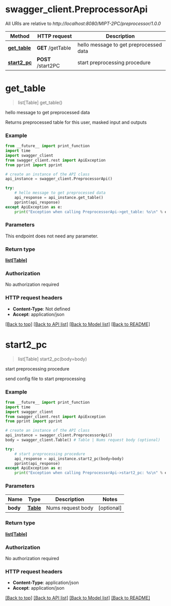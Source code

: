 # swagger_client.PreprocessorApi

All URIs are relative to *http://localhost:8080/MIPT-2PC/preprocessor/1.0.0*

Method | HTTP request | Description
------------- | ------------- | -------------
[**get_table**](PreprocessorApi.md#get_table) | **GET** /getTable | hello message to get preprocessed data
[**start2_pc**](PreprocessorApi.md#start2_pc) | **POST** /start2PC | start preprocessing procedure

# **get_table**
> list[Table] get_table()

hello message to get preprocessed data

Returns preprocessed table for this user, masked input and outputs

### Example
```python
from __future__ import print_function
import time
import swagger_client
from swagger_client.rest import ApiException
from pprint import pprint

# create an instance of the API class
api_instance = swagger_client.PreprocessorApi()

try:
    # hello message to get preprocessed data
    api_response = api_instance.get_table()
    pprint(api_response)
except ApiException as e:
    print("Exception when calling PreprocessorApi->get_table: %s\n" % e)
```

### Parameters
This endpoint does not need any parameter.

### Return type

[**list[Table]**](Table.md)

### Authorization

No authorization required

### HTTP request headers

 - **Content-Type**: Not defined
 - **Accept**: application/json

[[Back to top]](#) [[Back to API list]](../README.md#documentation-for-api-endpoints) [[Back to Model list]](../README.md#documentation-for-models) [[Back to README]](../README.md)

# **start2_pc**
> list[Table] start2_pc(body=body)

start preprocessing procedure

send config file to start preprocessing

### Example
```python
from __future__ import print_function
import time
import swagger_client
from swagger_client.rest import ApiException
from pprint import pprint

# create an instance of the API class
api_instance = swagger_client.PreprocessorApi()
body = swagger_client.Table() # Table | Nums request body (optional)

try:
    # start preprocessing procedure
    api_response = api_instance.start2_pc(body=body)
    pprint(api_response)
except ApiException as e:
    print("Exception when calling PreprocessorApi->start2_pc: %s\n" % e)
```

### Parameters

Name | Type | Description  | Notes
------------- | ------------- | ------------- | -------------
 **body** | [**Table**](Table.md)| Nums request body | [optional] 

### Return type

[**list[Table]**](Table.md)

### Authorization

No authorization required

### HTTP request headers

 - **Content-Type**: application/json
 - **Accept**: application/json

[[Back to top]](#) [[Back to API list]](../README.md#documentation-for-api-endpoints) [[Back to Model list]](../README.md#documentation-for-models) [[Back to README]](../README.md)

